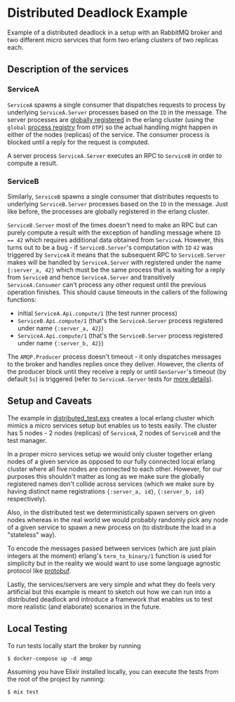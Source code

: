 # Distributed Deadlock Example

Example of a distributed deadlock in a setup with an RabbitMQ broker and two different micro services that form two erlang clusters of two replicas each.

## Description of the services

### ServiceA

`ServiceA` spawns a single consumer that dispatches requests to process by underlying `ServiceA.Server` processes based on the `ID` in the message. 
The server processes are [globally registered](https://hexdocs.pm/elixir/1.12/GenServer.html#module-name-registration) in the erlang cluster (using the `global` [process registry](https://www.erlang.org/doc/man/global.html) from `OTP`) so the actual handling might happen in either of the nodes (replicas) of the service.
The consumer process is blocked until a reply for the request is computed.

A server process `ServiceA.Server` executes an RPC to `ServiceB` in order to compute a result. 

### ServiceB

Similarly, `ServiceB` spawns a single consumer that distributes requests to underlying `ServiceB.Server` processes based on the `ID` in the message. 
Just like before, the processes are globally registered in the erlang cluster.

`ServiceB.Server` most of the times doesn't need to make an RPC but can purely compute a result with the exception of handling message where `ID == 42` which requires additional data obtained from `ServiceA`.
However, this turns out to be a bug - if `ServiceB.Server`'s computation with `ID` `42` was triggered by `ServiceA` it means that the subsequent RPC to `ServiceB.Server` makes will be handled by `ServiceA.Server` with registered under the name `{:server_a, 42}` which must be the same process that is waiting for a reply from `ServiceB` and hence `ServiceA.Server` and transitively `ServiceA.Consumer` can't process any other request until the previous operation finishes.
This should cause timeouts in the callers of the following functions:
* initial `ServiceA.Api.compute/1` (the test runner process)
* `ServiceB.Api.compute/1` (that's the `ServiceA.Server` process registered under name `{:server_a, 42}`)
* `ServiceA.Api.compute/1` (that's the `ServiceB.Server` process registered under name `{:server_b, 42}`)

The `AMQP.Producer` process doesn't timeout - it only dispatches messages to the broker and handles replies once they deliver. 
However, the clients of the producer block until they receive a reply or until `GenServer`'s timeout (by default `5s`) is triggered (refer to `ServiceA.Server` tests for [more details](./test/service_a/server_test.exs)).

## Setup and Caveats

The example in [distributed_test.exs](./test/distributed_test.exs) creates a local erlang cluster which mimics a micro services setup but enables us to tests easily. 
The cluster has 5 nodes - 2 nodes (replicas) of `ServiceA`, 2 nodes of `ServiceB` and the test manager. 

In a proper micro services setup we would only cluster together erlang nodes of a given service as opposed to our fully connected local erlang cluster where all five nodes are connected to each other.
However, for our purposes this shouldn't matter as long as we make sure the globally registered names don't collide across services (which we make sure by having distinct name registrations `{:server_a, id}`, `{:server_b, id}` respectively).

Also, in the distributed test we deterministically spawn servers on given nodes whereas in the real world we would probably randomly pick any node of a given service to spawn a new process on (to distribute the load in a "stateless" way).

To encode the messages passed between services (which are just plain integers at the moment) erlang's `term_to_binary/1` function is used for simplicity but in the reality we would want to use some language agnostic protocol like [protobuf](https://protobuf.dev/).

Lastly, the services/servers are very simple and what they do feels very artificial but this example is meant to sketch out how we can run into a distributed deadlock and introduce a framework that enables us to test more realistic (and elaborate) scenarios in the future.

## Local Testing

To run tests locally start the broker by running
```console
$ docker-compose up -d amqp
```

Assuming you have Elixir installed locally, you can execute the tests from the root of the project by running:

```console
$ mix test
```
